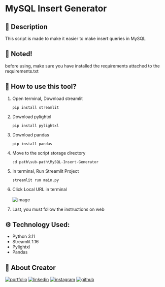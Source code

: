 
# MySQL Insert Generator
## :open_book: Description
This script is made to make it easier to make insert queries in MySQL

## :pushpin: Noted!
before using, make sure you have installed the requirements attached to the requirements.txt

## :syringe: How to use this tool?
1. Open terminal, Download streamlit

   ```shell
   pip install streamlit
   ```
2. Download pylightxl

   ```shell
   pip install pylightxl
   ```
3. Download pandas

   ```shell
   pip install pandas
   ```
4. Move to the script storage directory

   ```shell
   cd path\sub-path\MySQL-Insert-Generator
   ```
5. In terminal, Run Streamlit Project

   ```shell
   streamlit run main.py
   ```
6. Click Local URL in terminal<br><br>
   ![image](https://user-images.githubusercontent.com/75787853/210348875-9727f633-5473-4f24-863f-5fad08f22301.png)

7. Last, you must follow the instructions on web<br>


## :gear: Technology Used:

 - Python 3.11
 - Streamlit 1.16
 - Pylightxl
 - Pandas

## :link: About Creator
[![portfolio](https://img.shields.io/badge/my_portfolio-000?style=for-the-badge&logo=ko-fi&logoColor=white)](https://www.ferdyhape.site/)
[![linkedin](https://img.shields.io/badge/linkedin-0A66C2?style=for-the-badge&logo=linkedin&logoColor=white)](https://www.linkedin.com/in/ferdy-hahan-pradana)
[![instagram](https://img.shields.io/badge/instagram-833AB4?style=for-the-badge&logo=instagram&logoColor=white)](https://instagram.com/ferdyhape)
[![github](https://img.shields.io/badge/github-333?style=for-the-badge&logo=github&logoColor=white)](https://github.com/ferdyhape)
